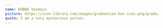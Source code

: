 ```yaml
---
name: OUBBA Soumaia
picture: https://icon-library.com/images/graduation-hat-icon-png/graduation-hat-icon-png-29.jpg
quote: I am a very mysterious person.
---
```

